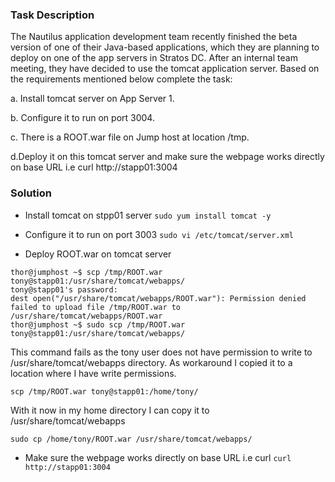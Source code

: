 ### Task Description 
The Nautilus application development team recently finished the beta version of one of their Java-based applications, which they are planning to deploy on one of the app servers in Stratos DC. After an internal team meeting, they have decided to use the tomcat application server. Based on the requirements mentioned below complete the task:



a. Install tomcat server on App Server 1.

b. Configure it to run on port 3004.

c. There is a ROOT.war file on Jump host at location /tmp.

d.Deploy it on this tomcat server and make sure the webpage works directly on base URL i.e curl http://stapp01:3004


### Solution

- Install tomcat on stpp01 server
``sudo yum install tomcat -y``

- Configure it to run on port 3003
``sudo vi /etc/tomcat/server.xml``

- Deploy ROOT.war on tomcat server
```
thor@jumphost ~$ scp /tmp/ROOT.war tony@stapp01:/usr/share/tomcat/webapps/
tony@stapp01's password: 
dest open("/usr/share/tomcat/webapps/ROOT.war"): Permission denied
failed to upload file /tmp/ROOT.war to /usr/share/tomcat/webapps/ROOT.war
thor@jumphost ~$ sudo scp /tmp/ROOT.war tony@stapp01:/usr/share/tomcat/webapps/
```
This command fails as the tony user does not have permission to write to /usr/share/tomcat/webapps directory. As workaround I copied it to a location where I have write permissions.

``scp /tmp/ROOT.war tony@stapp01:/home/tony/``

With it now in my home directory I can copy it to /usr/share/tomcat/webapps

``sudo cp /home/tony/ROOT.war /usr/share/tomcat/webapps/``

- Make sure the webpage works directly on base URL i.e curl
``curl http://stapp01:3004``





